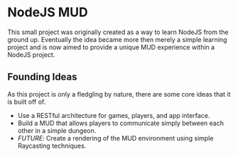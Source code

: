 # NodeJS MUD
This small project was originally created as a way to learn NodeJS from the ground up. Eventually
the idea became more then merely a simple learning project and is now aimed to provide a unique MUD
experience within a NodeJS project.

## Founding Ideas
As this project is only a fledgling by nature, there are some core ideas that it is built off
of.

 * Use a RESTful architecture for games, players, and app interface.
 * Build a MUD that allows players to communicate simply between each other in a simple dungeon.
 * _FUTURE_: Create a rendering of the MUD environment using simple Raycasting techniques.
